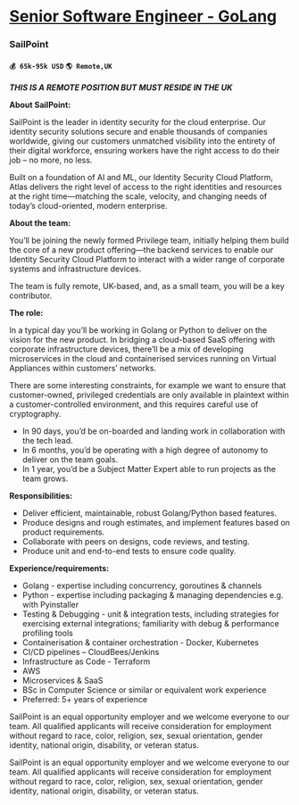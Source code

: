 # [Senior Software Engineer - GoLang](https://www.remotewlb.com/apply/senior-software-engineer-golang-39193)  
### SailPoint  
#### `💰 65k-95k USD` `🌎 Remote,UK`  

***THIS IS A REMOTE POSITION BUT MUST RESIDE IN THE UK***

 **About SailPoint:**

SailPoint is the leader in identity security for the cloud enterprise. Our identity security solutions secure and enable thousands of companies worldwide, giving our customers unmatched visibility into the entirety of their digital workforce, ensuring workers have the right access to do their job – no more, no less.

Built on a foundation of AI and ML, our Identity Security Cloud Platform, Atlas delivers the right level of access to the right identities and resources at the right time—matching the scale, velocity, and changing needs of today’s cloud-oriented, modern enterprise.

 **About the team:**

You’ll be joining the newly formed Privilege team, initially helping them build the core of a new product offering—the backend services to enable our Identity Security Cloud Platform to interact with a wider range of corporate systems and infrastructure devices.

The team is fully remote, UK-based, and, as a small team, you will be a key contributor.

 **The role:**

In a typical day you’ll be working in Golang or Python to deliver on the vision for the new product. In bridging a cloud-based SaaS offering with corporate infrastructure devices, there’ll be a mix of developing microservices in the cloud and containerised services running on Virtual Appliances within customers’ networks.

There are some interesting constraints, for example we want to ensure that customer-owned, privileged credentials are only available in plaintext within a customer-controlled environment, and this requires careful use of cryptography.

  * In 90 days, you’d be on-boarded and landing work in collaboration with the tech lead.
  * In 6 months, you’d be operating with a high degree of autonomy to deliver on the team goals.
  * In 1 year, you’d be a Subject Matter Expert able to run projects as the team grows.

 **Responsibilities:**

  * Deliver efficient, maintainable, robust Golang/Python based features.
  * Produce designs and rough estimates, and implement features based on product requirements.
  * Collaborate with peers on designs, code reviews, and testing.
  * Produce unit and end-to-end tests to ensure code quality.

 **Experience/requirements:**

  * Golang - expertise including concurrency, goroutines & channels
  * Python - expertise including packaging & managing dependencies e.g. with Pyinstaller
  * Testing & Debugging - unit & integration tests, including strategies for exercising external integrations; familiarity with debug & performance profiling tools
  * Containerisation & container orchestration - Docker, Kubernetes
  * CI/CD pipelines – CloudBees/Jenkins
  * Infrastructure as Code - Terraform
  * AWS
  * Microservices & SaaS
  * BSc in Computer Science or similar or equivalent work experience
  * Preferred: 5+ years of experience

SailPoint is an equal opportunity employer and we welcome everyone to our team. All qualified applicants will receive consideration for employment without regard to race, color, religion, sex, sexual orientation, gender identity, national origin, disability, or veteran status.

SailPoint is an equal opportunity employer and we welcome everyone to our team. All qualified applicants will receive consideration for employment without regard to race, color, religion, sex, sexual orientation, gender identity, national origin, disability, or veteran status.

